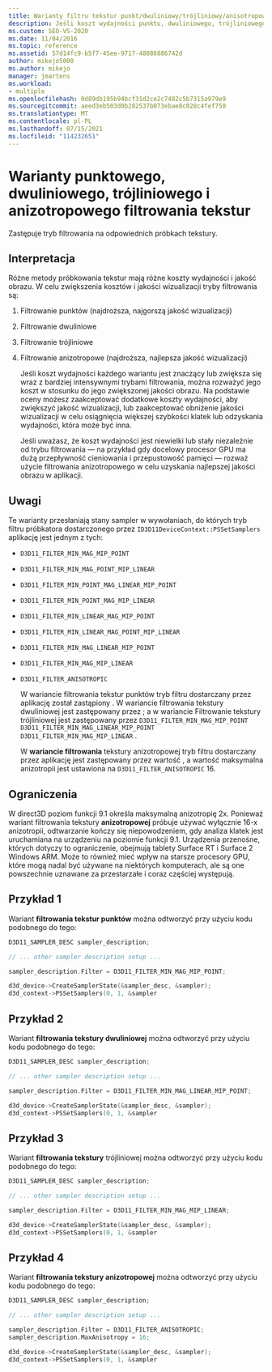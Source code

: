 ```yaml
---
title: Warianty filtru tekstur punkt/dwuliniowy/trójliniowy/anisotropowy
description: Jeśli koszt wydajności punktu, dwuliniowego, trójliniowego lub anizotropowego wariantu filtrowania tekstury jest znaczący, możesz rozważyć, czy jego użycie jest opłacalne.
ms.custom: SEO-VS-2020
ms.date: 11/04/2016
ms.topic: reference
ms.assetid: 57d14fc9-b5f7-45ee-9717-48086886742d
author: mikejo5000
ms.author: mikejo
manager: jmartens
ms.workload:
- multiple
ms.openlocfilehash: 0d89db195b94bcf31d2ce2c7482c5b7315a979e9
ms.sourcegitcommit: aeed3eb503d0b282537b073ebae8c028c4fef750
ms.translationtype: MT
ms.contentlocale: pl-PL
ms.lasthandoff: 07/15/2021
ms.locfileid: "114232651"
---
```

# <a name="point-bilinear-trilinear-and-anisotropic-texture-filtering-variants"></a>Warianty punktowego, dwuliniowego, trójliniowego i anizotropowego filtrowania tekstur
Zastępuje tryb filtrowania na odpowiednich próbkach tekstury.

## <a name="interpretation"></a>Interpretacja
 Różne metody próbkowania tekstur mają różne koszty wydajności i jakość obrazu. W celu zwiększenia kosztów i jakości wizualizacji tryby filtrowania są:

1. Filtrowanie punktów (najdroższa, najgorszą jakość wizualizacji)

2. Filtrowanie dwuliniowe

3. Filtrowanie trójliniowe

4. Filtrowanie anizotropowe (najdroższa, najlepsza jakość wizualizacji)

   Jeśli koszt wydajności każdego wariantu jest znaczący lub zwiększa się wraz z bardziej intensywnymi trybami filtrowania, można rozważyć jego koszt w stosunku do jego zwiększonej jakości obrazu. Na podstawie oceny możesz zaakceptować dodatkowe koszty wydajności, aby zwiększyć jakość wizualizacji, lub zaakceptować obniżenie jakości wizualizacji w celu osiągnięcia większej szybkości klatek lub odzyskania wydajności, która może być inna.

   Jeśli uważasz, że koszt wydajności jest niewielki lub stały niezależnie od trybu filtrowania — na przykład gdy docelowy procesor GPU ma dużą przepływność cieniowania i przepustowość pamięci — rozważ użycie filtrowania anizotropowego w celu uzyskania najlepszej jakości obrazu w aplikacji.

## <a name="remarks"></a>Uwagi
 Te warianty przesłaniają stany sampler w wywołaniach, do których tryb filtru próbkatora dostarczonego przez `ID3D11DeviceContext::PSSetSamplers` aplikację jest jednym z tych:

- `D3D11_FILTER_MIN_MAG_MIP_POINT`

- `D3D11_FILTER_MIN_MAG_POINT_MIP_LINEAR`

- `D3D11_FILTER_MIN_POINT_MAG_LINEAR_MIP_POINT`

- `D3D11_FILTER_MIN_POINT_MAG_MIP_LINEAR`

- `D3D11_FILTER_MIN_LINEAR_MAG_MIP_POINT`

- `D3D11_FILTER_MIN_LINEAR_MAG_POINT_MIP_LINEAR`

- `D3D11_FILTER_MIN_MAG_LINEAR_MIP_POINT`

- `D3D11_FILTER_MIN_MAG_MIP_LINEAR`

- `D3D11_FILTER_ANISOTROPIC`

  W  wariancie filtrowania tekstur punktów tryb filtru dostarczany przez aplikację został zastąpiony . W wariancie filtrowania tekstury dwuliniowej jest zastępowany przez ; a w wariancie Filtrowanie tekstury trójliniowej jest zastępowany przez `D3D11_FILTER_MIN_MAG_MIP_POINT`  `D3D11_FILTER_MIN_MAG_LINEAR_MIP_POINT`  `D3D11_FILTER_MIN_MAG_MIP_LINEAR` .

  W **wariancie filtrowania** tekstury anizotropowej tryb filtru dostarczany przez aplikację jest zastępowany przez wartość , a wartość maksymalna anizotropii jest ustawiona na `D3D11_FILTER_ANISOTROPIC` 16.

## <a name="restrictions-and-limitations"></a>Ograniczenia
 W direct3D poziom funkcji 9.1 określa maksymalną anizotropię 2x. Ponieważ wariant filtrowania tekstury **anizotropowej** próbuje używać wyłącznie 16-x anizotropii, odtwarzanie kończy się niepowodzeniem, gdy analiza klatek jest uruchamiana na urządzeniu na poziomie funkcji 9.1. Urządzenia przenośne, których dotyczy to ograniczenie, obejmują tablety Surface RT i Surface 2 Windows ARM. Może to również mieć wpływ na starsze procesory GPU, które mogą nadal być używane na niektórych komputerach, ale są one powszechnie uznawane za przestarzałe i coraz częściej występują.

## <a name="example-1"></a>Przykład 1
 Wariant **filtrowania tekstur punktów** można odtworzyć przy użyciu kodu podobnego do tego:

```cpp
D3D11_SAMPLER_DESC sampler_description;

// ... other sampler description setup ...

sampler_description.Filter = D3D11_FILTER_MIN_MAG_MIP_POINT;

d3d_device->CreateSamplerState(&sampler_desc, &sampler);
d3d_context->PSSetSamplers(0, 1, &sampler
```

## <a name="example-2"></a>Przykład 2
 Wariant **filtrowania tekstury dwuliniowej** można odtworzyć przy użyciu kodu podobnego do tego:

```cpp
D3D11_SAMPLER_DESC sampler_description;

// ... other sampler description setup ...

sampler_description.Filter = D3D11_FILTER_MIN_MAG_LINEAR_MIP_POINT;

d3d_device->CreateSamplerState(&sampler_desc, &sampler);
d3d_context->PSSetSamplers(0, 1, &sampler
```

## <a name="example-3"></a>Przykład 3
 Wariant **filtrowania tekstury** trójliniowej można odtworzyć przy użyciu kodu podobnego do tego:

```cpp
D3D11_SAMPLER_DESC sampler_description;

// ... other sampler description setup ...

sampler_description.Filter = D3D11_FILTER_MIN_MAG_MIP_LINEAR;

d3d_device->CreateSamplerState(&sampler_desc, &sampler);
d3d_context->PSSetSamplers(0, 1, &sampler
```

## <a name="example-4"></a>Przykład 4
 Wariant **filtrowania tekstury anizotropowej** można odtworzyć przy użyciu kodu podobnego do tego:

```cpp
D3D11_SAMPLER_DESC sampler_description;

// ... other sampler description setup ...

sampler_description.Filter = D3D11_FILTER_ANISOTROPIC;
sampler_description.MaxAnisotropy = 16;

d3d_device->CreateSamplerState(&sampler_desc, &sampler);
d3d_context->PSSetSamplers(0, 1, &sampler
```
